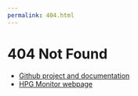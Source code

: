 ```yaml
---
permalink: 404.html
---
```


# 404 Not Found

- [Github project and documentation](https://github.com/mazgch/hpp)
- [HPG Monitor webpage](https://hpg.mazg.ch)
